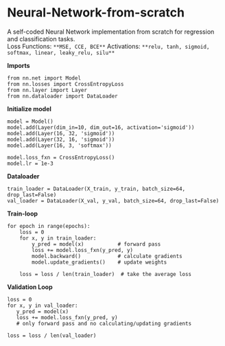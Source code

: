 # Neural-Network-from-scratch
A self-coded Neural Network implementation from scratch for regression and classification tasks.  
Loss Functions: `**MSE, CCE, BCE**`
Activations: ```**relu, tanh, sigmoid, softmax, linear, leaky_relu, silu**```  

**Imports**
```
from nn.net import Model
from nn.losses import CrossEntropyLoss
from nn.layer import Layer
from nn.dataloader import DataLoader  
 ``` 
**Initialize model**  
 ```
model = Model()
model.add(Layer(dim_in=10, dim_out=16, activation='sigmoid'))
model.add(Layer(16, 32, 'sigmoid'))
model.add(Layer(32, 16, 'sigmoid'))
model.add(Layer(16, 3, 'softmax'))

model.loss_fxn = CrossEntropyLoss()
model.lr = 1e-3  
```  
**Dataloader**
```
train_loader = DataLoader(X_train, y_train, batch_size=64, drop_last=False)
val_loader = DataLoader(X_val, y_val, batch_size=64, drop_last=False)  
```
**Train-loop** 
```
for epoch in range(epochs):
    loss = 0
    for x, y in train_loader:
        y_pred = model(x)           # forward pass
        loss += model.loss_fxn(y_pred, y)
        model.backward()            # calculate gradients
        model.update_gradients()    # update weights

    loss = loss / len(train_loader)  # take the average loss  
```
**Validation Loop**  
 ```
loss = 0
for x, y in val_loader:
    y_pred = model(x)
    loss += model.loss_fxn(y_pred, y)
    # only forward pass and no calculating/updating gradients

loss = loss / len(val_loader)  
```
